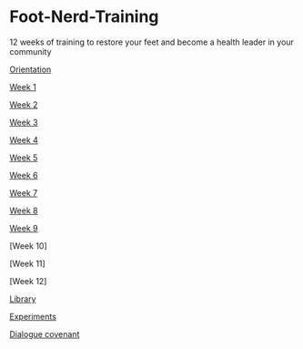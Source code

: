 # Foot-Nerd-Training

12 weeks of training to restore your feet and become a health leader in your community

[Orientation](https://github.com/NobodyCaribou/Foot-Nerd-Training/blob/main/Orientation)

[Week 1](https://github.com/NobodyCaribou/Foot-Nerd-Training/blob/main/week%201)

[Week 2](https://github.com/NobodyCaribou/Foot-Nerd-Training/blob/main/week%202)

[Week 3](https://github.com/NobodyCaribou/Foot-Nerd-Training/blob/main/week%203)

[Week 4](https://github.com/NobodyCaribou/Foot-Nerd-Training/blob/main/week%204)

[Week 5](https://github.com/NobodyCaribou/Foot-Nerd-Training/blob/main/week%205)

[Week 6](https://github.com/NobodyCaribou/Foot-Nerd-Training/blob/main/week%206)

[Week 7](https://github.com/NobodyCaribou/Foot-Nerd-Training/blob/main/week%207)

[Week 8](https://github.com/NobodyCaribou/Foot-Nerd-Training/blob/main/week%208)

[Week 9](https://github.com/NobodyCaribou/Foot-Nerd-Training/blob/main/week%209)

[Week 10]

[Week 11]

[Week 12]

[Library](https://github.com/NobodyCaribou/Foot-Nerd-Training/blob/main/01%20-%20Library)

[Experiments](https://github.com/NobodyCaribou/Foot-Nerd-Training/blob/main/02%20-%20Experiments)

[Dialogue covenant](https://github.com/NobodyCaribou/Foot-Nerd-Training/blob/main/03%20-%20Dialogue%20covenant)
